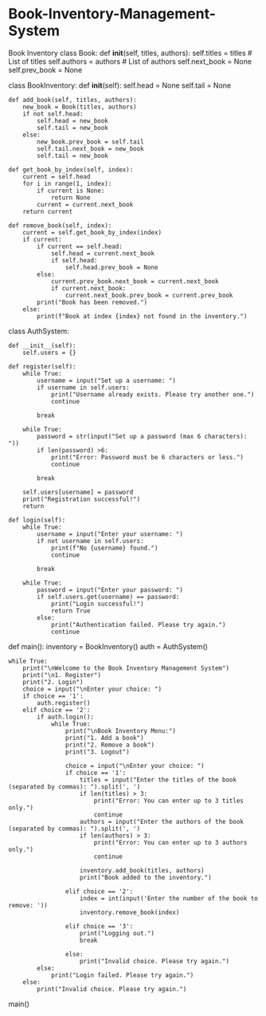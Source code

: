 # Book-Inventory-Management-System
Book Inventory 
class Book:
    def __init__(self, titles, authors):
        self.titles = titles  # List of titles
        self.authors = authors  # List of authors
        self.next_book = None
        self.prev_book = None

class BookInventory:
    def __init__(self):
        self.head = None
        self.tail = None

    def add_book(self, titles, authors):
        new_book = Book(titles, authors)
        if not self.head:
            self.head = new_book
            self.tail = new_book
        else:
            new_book.prev_book = self.tail
            self.tail.next_book = new_book
            self.tail = new_book
            
    def get_book_by_index(self, index):
        current = self.head
        for i in range(1, index):
            if current is None:
                return None
            current = current.next_book
        return current
        
    def remove_book(self, index):
        current = self.get_book_by_index(index)
        if current:
            if current == self.head:
                self.head = current.next_book
                if self.head:
                    self.head.prev_book = None
            else:
                current.prev_book.next_book = current.next_book
                if current.next_book:
                    current.next_book.prev_book = current.prev_book
            print("Book has been removed.")
        else:
            print(f"Book at index {index} not found in the inventory.")
            
class AuthSystem:

    def __init__(self):
        self.users = {}
        
    def register(self):
        while True:
            username = input("Set up a username: ")
            if username in self.users:
                print("Username already exists. Please try another one.")
                continue
                
            break
            
        while True:
            password = str(input("Set up a password (max 6 characters): "))
            if len(password) >6:
                print("Error: Password must be 6 characters or less.")
                continue
                
            break
            
        self.users[username] = password
        print("Registration successful!")
        return

    def login(self):
        while True:
            username = input("Enter your username: ")
            if not username in self.users:
                print(f"No {username} found.")
                continue
                
            break
            
        while True:
            password = input("Enter your password: ")
            if self.users.get(username) == password:
                print("Login successful!")
                return True
            else:
                print("Authentication failed. Please try again.")
                continue

def main():
    inventory = BookInventory()
    auth = AuthSystem()

    while True:
        print("\nWelcome to the Book Inventory Management System")
        print("\n1. Register")
        print("2. Login")
        choice = input("\nEnter your choice: ")
        if choice == '1':
            auth.register()
        elif choice == '2':
            if auth.login():
                while True:
                    print("\nBook Inventory Menu:")
                    print("1. Add a book")
                    print("2. Remove a book")
                    print("3. Logout")
                    
                    choice = input("\nEnter your choice: ")
                    if choice == '1':
                        titles = input("Enter the titles of the book (separated by commas): ").split(', ')
                        if len(titles) > 3:
                            print("Error: You can enter up to 3 titles only.")
                            continue
                        authors = input("Enter the authors of the book (separated by commas): ").split(', ')
                        if len(authors) > 3:
                            print("Error: You can enter up to 3 authors only.")
                            continue

                        inventory.add_book(titles, authors)
                        print("Book added to the inventory.")

                    elif choice == '2':
                        index = int(input('Enter the number of the book to remove: '))
                        inventory.remove_book(index)

                    elif choice == '3':
                        print("Logging out.")
                        break

                    else:
                        print("Invalid choice. Please try again.")
            else:
                print("Login failed. Please try again.")
        else:
            print("Invalid choice. Please try again.")

main()
